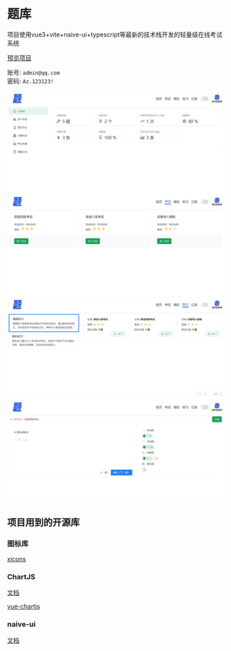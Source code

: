 # 题库

项目使用vue3+vite+naive-ui+typescript等最新的技术栈开发的轻量级在线考试系统

[预览项目](https://qbank.yuxiaoyu.top/)

账号: `admin@qq.com`  
密码: `Az.123123!`

![](./src/assets/prod/dashboard.png)
![](./src/assets/prod/examination.png)
![](./src/assets/prod/practice.png)
![](./src/assets/prod/answer.png)

## 项目用到的开源库

### 图标库

[xicons](https://www.xicons.org/)

### ChartJS

[文档](https://www.chartjs.org/docs/latest/samples/bar/border-radius.html)

[vue-chartjs](https://vue-chartjs.org/)

### naive-ui

[文档](https://www.naiveui.com/zh-CN/dark/)
